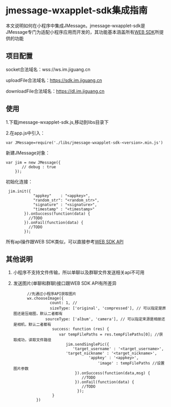 # jmessage-wxapplet-sdk集成指南

本文说明如何在小程序中集成JMessage。jmessage-wxapplet-sdk是JMessage专门为适配小程序应用而开发的，其功能基本涵盖所有[WEB SDK](https://docs.jiguang.cn/jmessage/client/im_sdk_js_v2/)所提供的功能


## 项目配置

socket合法域名：wss://ws.im.jiguang.cn

uploadFile合法域名：https://sdk.im.jiguang.cn

downloadFile合法域名：https://dl.im.jiguang.cn


## 使用

1.下载jmessage-wxapplet-sdk.js,移动到libs目录下

2.在app.js中引入：

```
var JMessage=require('./libs/jmessage-wxapplet-sdk-<version>.min.js')
```

新建JMessage对象：

```
var jim = new JMessage({
       // debug : true
    });
```

初始化连接：

```
 jim.init({
            "appkey"    : "<appkey>",
            "random_str": "<random_str>",
            "signature" : "<signature>",
            "timestamp" : "<timestamp>"
        }).onSuccess(function(data) {
          //TODO
        }).onFail(function(data) {
          //TODO
        });  
```

所有api操作跟WEB SDK类似，可以直接参考[WEB SDK API](https://docs.jiguang.cn/jmessage/client/im_sdk_js_v2/)

## 其他说明

1. 小程序不支持文件传输，所以单聊以及群聊文件发送相关api不可用

2. 发送图片(单聊和群聊)接口跟WEB SDK API有所差异

   ```
         //先通过小程序API获取图片
         wx.chooseImage({
                   count: 1, //
                   sizeType: ['original', 'compressed'], // 可以指定是原图还是压缩图，默认二者都有
                 sourceType: ['album', 'camera'], // 可以指定来源是相册还是相机，默认二者都有
                    success: function (res) {
                       var tempFilePaths = res.tempFilePaths[0]; //获取成功，读取文件路径
                          jim.sendSinglePic({
                             'target_username' : '<target_username>',
   			              'target_nickname' : '<target_nickname>',
   		                        	'appkey' : '<appkey>',
                                        'image' : tempFilePaths //设置图片参数
                              }).onSuccess(function(data,msg) {
                                 //TODO
                              }).onFail(function(data) {
                                 //TODO
                               });
                    }
             })
   ```
   ​

